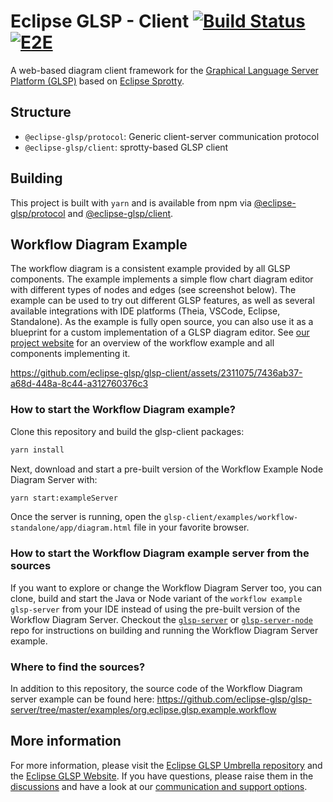 # Eclipse GLSP - Client [![Build Status](https://ci.eclipse.org/glsp/job/eclipse-glsp/job/glsp-client/job/master/badge/icon)](https://ci.eclipse.org/glsp/job/eclipse-glsp/job/glsp-client/job/master/) [![E2E](https://github.com/eclipse-glsp/glsp-client/actions/workflows/e2e.yml/badge.svg)](https://github.com/eclipse-glsp/glsp-client/actions/workflows/e2e.yml)

A web-based diagram client framework for the [Graphical Language Server Platform (GLSP)](https://github.com/eclipse-glsp/glsp) based on [Eclipse Sprotty](https://github.com/eclipse/sprotty).

## Structure

-   `@eclipse-glsp/protocol`: Generic client-server communication protocol
-   `@eclipse-glsp/client`: sprotty-based GLSP client

## Building

This project is built with `yarn` and is available from npm via [@eclipse-glsp/protocol](https://www.npmjs.com/package/@eclipse-glsp/protocol) and [@eclipse-glsp/client](https://www.npmjs.com/package/@eclipse-glsp/client).

## Workflow Diagram Example

The workflow diagram is a consistent example provided by all GLSP components. The example implements a simple flow chart diagram editor with different types of nodes and edges (see screenshot below).
The example can be used to try out different GLSP features, as well as several available integrations with IDE platforms (Theia, VSCode, Eclipse, Standalone).
As the example is fully open source, you can also use it as a blueprint for a custom implementation of a GLSP diagram editor.
See [our project website](https://www.eclipse.org/glsp/documentation/#workflowoverview) for an overview of the workflow example and all components implementing it.

https://github.com/eclipse-glsp/glsp-client/assets/2311075/7436ab37-a68d-448a-8c44-a312760376c3

### How to start the Workflow Diagram example?

Clone this repository and build the glsp-client packages:

```bash
yarn install
```

Next, download and start a pre-built version of the Workflow Example Node Diagram Server with:

```bash
yarn start:exampleServer
```

Once the server is running, open the `glsp-client/examples/workflow-standalone/app/diagram.html` file in your favorite browser.

### How to start the Workflow Diagram example server from the sources

If you want to explore or change the Workflow Diagram Server too, you can clone, build and start the Java or Node variant of the `workflow example glsp-server` from your IDE instead of using the pre-built version of the Workflow Diagram Server.
Checkout the [`glsp-server`](https://github.com/eclipse-glsp/glsp-server#workflow-diagram-example) or [`glsp-server-node`](https://github.com/eclipse-glsp/glsp-server-node#workflow-diagram-example) repo for instructions on building and running the Workflow Diagram Server example.

### Where to find the sources?

In addition to this repository, the source code of the Workflow Diagram server example can be found here: <https://github.com/eclipse-glsp/glsp-server/tree/master/examples/org.eclipse.glsp.example.workflow>

## More information

For more information, please visit the [Eclipse GLSP Umbrella repository](https://github.com/eclipse-glsp/glsp) and the [Eclipse GLSP Website](https://www.eclipse.org/glsp/).
If you have questions, please raise them in the [discussions](https://github.com/eclipse-glsp/glsp/discussions) and have a look at our [communication and support options](https://www.eclipse.org/glsp/contact/).
